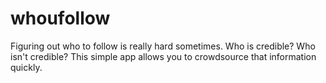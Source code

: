 # whoufollow
Figuring out who to follow is really hard sometimes. Who is credible? Who isn't credible? This simple app allows you to crowdsource that information quickly. 

